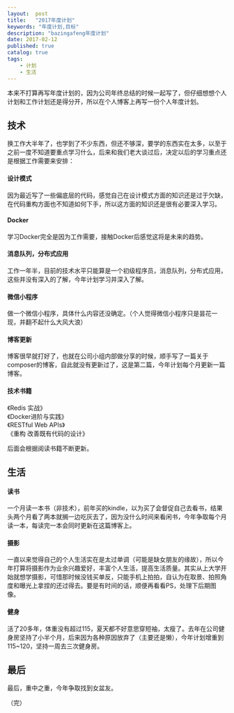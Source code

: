 ```yaml
---
layout:  post
title:   "2017年度计划"
keywords: "年度计划,目标"
description: "bazingafeng年度计划"
date: 2017-02-12
published: true
catalog: true
tags:
    - 计划
    - 生活
---
```



本来不打算再写年度计划的，因为公司年终总结的时候一起写了，但仔细想想个人计划和工作计划还是得分开，所以在个人博客上再写一份个人年度计划。

## 技术

换工作大半年了，也学到了不少东西，但还不够深，要学的东西实在太多，以至于之前一度不知道要重点学习什么，后来和我们老大谈过后，决定以后的学习重点还是根据工作需要来安排：
#### 设计模式
因为最近写了一些偏底层的代码，感觉自己在设计模式方面的知识还是过于欠缺，在代码重构方面也不知道如何下手，所以这方面的知识还是很有必要深入学习。
#### Docker
学习Docker完全是因为工作需要，接触Docker后感觉这将是未来的趋势。
#### 消息队列，分布式应用 
工作一年半，目前的技术水平只能算是一个初级程序员，消息队列，分布式应用，这些并没有深入的了解，今年计划学习并深入了解。
#### 微信小程序
做一个微信小程序，具体什么内容还没确定。（个人觉得微信小程序只是昙花一现，并翻不起什么大风大浪）
#### 博客更新
博客很早就打好了，也就在公司小组内部做分享的时候，顺手写了一篇关于composer的博客，自此就没有更新过了，这是第二篇，今年计划每个月更新一篇博客。
#### 技术书籍
《Redis 实战》<br>
《Docker进阶与实践》<br>
《RESTful Web APIs》<br>
《重构 改善既有代码的设计》<br>

后面会根据阅读书籍不断更新。


## 生活

#### 读书
一个月读一本书（非技术），前年买的kindle，以为买了会督促自己去看书，结果头两个月看了两本就搁一边吃灰去了，因为没什么时间来看闲书，今年争取每个月读一本，每读完一本会同时更新在这篇博客上。

#### 摄影
一直以来觉得自己的个人生活实在是太过单调（可能是缺女朋友的缘故），所以今年打算将摄影作为业余兴趣爱好，丰富个人生活，提高生活质量。其实从上大学开始就想学摄影，可惜那时候没钱买单反，只能手机上拍拍，自认为在取景、拍照角度和曝光上拿捏的还过得去。要是有时间的话，顺便再看看PS，处理下后期图像。

#### 健身
活了20多年，体重没有超过115，夏天都不好意思穿短袖，太瘦了。去年在公司健身房坚持了小半个月，后来因为各种原因放弃了（主要还是懒），今年计划增重到115~120，坚持一周去三次健身房。

## 最后
最后，重中之重，今年争取找到女盆友。

（完）
